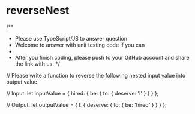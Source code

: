 ﻿# reverseNest
/**
 * Please use TypeScript/JS to answer question
 * Welcome to answer with unit testing code if you can
 *
 * After you finish coding, please push to your GitHub account and share the link with us.
 */
 
// Please write a function to reverse the following nested input value into output value
 
// Input:
let inputValue = {
  hired: {
    be: {
      to: {
        deserve: 'I'
      }
    }
  }
};
 
// Output:
let outputValue = {
  I: {
    deserve: {
      to: {
         be: 'hired'
      }
    }
  }
};
